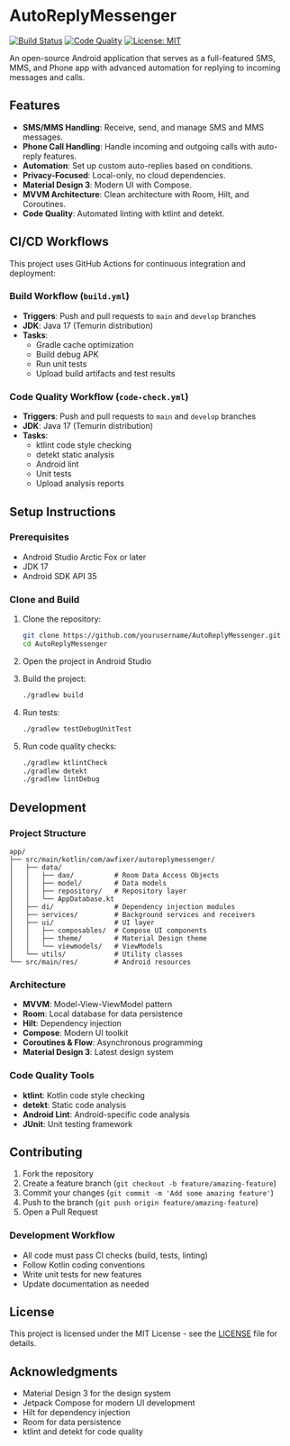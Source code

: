 # AutoReplyMessenger

[![Build Status](https://github.com/yourusername/AutoReplyMessenger/workflows/Build%20Android%20App/badge.svg)](https://github.com/yourusername/AutoReplyMessenger/actions)
[![Code Quality](https://github.com/yourusername/AutoReplyMessenger/workflows/Kotlin%20Code%20Quality%20Check/badge.svg)](https://github.com/yourusername/AutoReplyMessenger/actions)
[![License: MIT](https://img.shields.io/badge/License-MIT-yellow.svg)](https://opensource.org/licenses/MIT)

An open-source Android application that serves as a full-featured SMS, MMS, and Phone app with advanced automation for replying to incoming messages and calls.

## Features

- **SMS/MMS Handling**: Receive, send, and manage SMS and MMS messages.
- **Phone Call Handling**: Handle incoming and outgoing calls with auto-reply features.
- **Automation**: Set up custom auto-replies based on conditions.
- **Privacy-Focused**: Local-only, no cloud dependencies.
- **Material Design 3**: Modern UI with Compose.
- **MVVM Architecture**: Clean architecture with Room, Hilt, and Coroutines.
- **Code Quality**: Automated linting with ktlint and detekt.

## CI/CD Workflows

This project uses GitHub Actions for continuous integration and deployment:

### Build Workflow (`build.yml`)
- **Triggers**: Push and pull requests to `main` and `develop` branches
- **JDK**: Java 17 (Temurin distribution)
- **Tasks**:
  - Gradle cache optimization
  - Build debug APK
  - Run unit tests
  - Upload build artifacts and test results

### Code Quality Workflow (`code-check.yml`)
- **Triggers**: Push and pull requests to `main` and `develop` branches
- **JDK**: Java 17 (Temurin distribution)
- **Tasks**:
  - ktlint code style checking
  - detekt static analysis
  - Android lint
  - Unit tests
  - Upload analysis reports

## Setup Instructions

### Prerequisites
- Android Studio Arctic Fox or later
- JDK 17
- Android SDK API 35

### Clone and Build
1. Clone the repository:
   ```bash
   git clone https://github.com/yourusername/AutoReplyMessenger.git
   cd AutoReplyMessenger
   ```

2. Open the project in Android Studio

3. Build the project:
   ```bash
   ./gradlew build
   ```

4. Run tests:
   ```bash
   ./gradlew testDebugUnitTest
   ```

5. Run code quality checks:
   ```bash
   ./gradlew ktlintCheck
   ./gradlew detekt
   ./gradlew lintDebug
   ```

## Development

### Project Structure
```
app/
├── src/main/kotlin/com/awfixer/autoreplymessenger/
│   ├── data/
│   │   ├── dao/          # Room Data Access Objects
│   │   ├── model/        # Data models
│   │   ├── repository/   # Repository layer
│   │   └── AppDatabase.kt
│   ├── di/               # Dependency injection modules
│   ├── services/         # Background services and receivers
│   ├── ui/               # UI layer
│   │   ├── composables/  # Compose UI components
│   │   ├── theme/        # Material Design theme
│   │   └── viewmodels/   # ViewModels
│   └── utils/            # Utility classes
└── src/main/res/         # Android resources
```

### Architecture
- **MVVM**: Model-View-ViewModel pattern
- **Room**: Local database for data persistence
- **Hilt**: Dependency injection
- **Compose**: Modern UI toolkit
- **Coroutines & Flow**: Asynchronous programming
- **Material Design 3**: Latest design system

### Code Quality Tools
- **ktlint**: Kotlin code style checking
- **detekt**: Static code analysis
- **Android Lint**: Android-specific code analysis
- **JUnit**: Unit testing framework

## Contributing

1. Fork the repository
2. Create a feature branch (`git checkout -b feature/amazing-feature`)
3. Commit your changes (`git commit -m 'Add some amazing feature'`)
4. Push to the branch (`git push origin feature/amazing-feature`)
5. Open a Pull Request

### Development Workflow
- All code must pass CI checks (build, tests, linting)
- Follow Kotlin coding conventions
- Write unit tests for new features
- Update documentation as needed

## License

This project is licensed under the MIT License - see the [LICENSE](LICENSE) file for details.

## Acknowledgments

- Material Design 3 for the design system
- Jetpack Compose for modern UI development
- Hilt for dependency injection
- Room for data persistence
- ktlint and detekt for code quality
